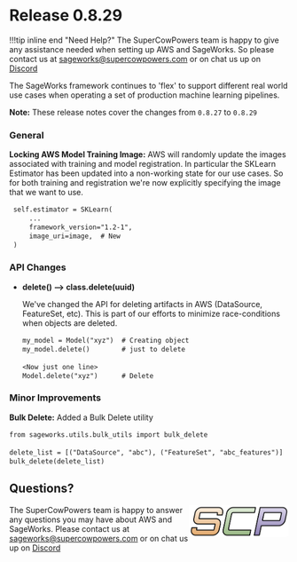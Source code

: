# Release 0.8.29

!!!tip inline end "Need Help?"
    The SuperCowPowers team is happy to give any assistance needed when setting up AWS and SageWorks. So please contact us at [sageworks@supercowpowers.com](mailto:sageworks@supercowpowers.com) or on chat us up on [Discord](https://discord.gg/WHAJuz8sw8) 

The SageWorks framework continues to 'flex' to support different real world use cases when operating a set of production machine learning pipelines.

**Note:** These release notes cover the changes from `0.8.27` to `0.8.29`


### General
**Locking AWS Model Training Image:** AWS will randomly update the images associated with training and model registration. In particular the SKLearn Estimator has been updated into a non-working state for our use cases. So for both training and registration we're now explicitly specifying the image that we want to use.

   ```
    self.estimator = SKLearn(
        ...
        framework_version="1.2-1",
        image_uri=image,  # New
    )
   ```


### API Changes

- **delete() --> class.delete(uuid)**
    
    We've changed the API for deleting artifacts in AWS (DataSource, FeatureSet, etc). This is part of our efforts to minimize race-conditions when objects are deleted. 
    
    ```
    my_model = Model("xyz")  # Creating object
    my_model.delete()        # just to delete
    
    <Now just one line>
    Model.delete("xyz")      # Delete
    ```
	
### Minor Improvements
**Bulk Delete:**
Added a Bulk Delete utility

```
from sageworks.utils.bulk_utils import bulk_delete

delete_list = [("DataSource", "abc"), ("FeatureSet", "abc_features")]
bulk_delete(delete_list)
```

## Questions?
<img align="right" src="../../images/scp.png" width="180">

The SuperCowPowers team is happy to answer any questions you may have about AWS and SageWorks. Please contact us at [sageworks@supercowpowers.com](mailto:sageworks@supercowpowers.com) or on chat us up on [Discord](https://discord.gg/WHAJuz8sw8) 


